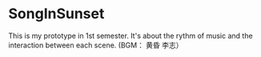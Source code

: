 # SongInSunset
This is my prototype in 1st semester.
It's about the rythm of music and the interaction between each scene.
(BGM： 黄昏 李志）
